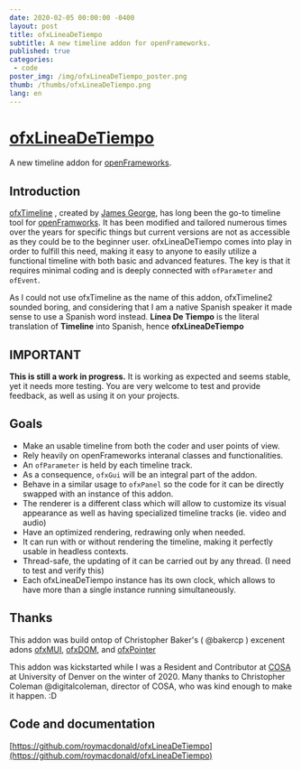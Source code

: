 ```yaml
---
date: 2020-02-05 00:00:00 -0400
layout: post
title: ofxLineaDeTiempo
subtitle: A new timeline addon for openFrameworks.
published: true
categories:
 - code
poster_img: /img/ofxLineaDeTiempo_poster.png
thumb: /thumbs/ofxLineaDeTiempo.png
lang: en
---
```


# [ofxLineaDeTiempo](https://github.com/roymacdonald/ofxLineaDeTiempo)

A new timeline addon for [openFrameworks](https://openframeworks.cc/).

## Introduction


[ofxTimeline](https://github.com/YCAMInterlab/ofxTimeline) , created by [James George](https://github.com/obviousjim/),  has long been the go-to timeline tool for [openFramworks](https://openframeworks.cc/). It has been modified and tailored numerous times over the years for specific things but current versions are not as accessible as they could be to the beginner user. ofxLineaDeTiempo comes into play in order to fulfill this need, making it easy to anyone to easily utilize a functional timeline with both basic and advanced features. The key is that it requires minimal coding and is deeply connected with `ofParameter` and `ofEvent`.

As I could not use ofxTimeline as the name of this addon, ofxTimeline2 sounded boring, and considering that I am a native Spanish speaker it made sense to use a Spanish word instead. **Línea De Tiempo** is the literal translation of **Timeline** into Spanish, hence **ofxLineaDeTiempo**

## IMPORTANT
**This is still a work in progress.** It is working as expected and seems stable, yet it needs more testing. You are very welcome to test and provide feedback, as well as using it on your projects.

## Goals

* Make an usable timeline from both the coder and user points of view.
* Rely heavily on openFrameworks interanal classes and functionalities.
* An `ofParameter` is held by each timeline track.
* As a consequence, `ofxGui` will be an integral part of the addon.
* Behave in a similar usage to `ofxPanel` so the code for it can be directly swapped with an instance of this addon.
* The renderer is a different class which will allow to customize its visual appearance as well as having specialized timeline tracks (ie. video and audio)
* Have an optimized rendering, redrawing only when needed. 
* It can run with or without rendering the timeline, making it perfectly usable in headless contexts.
* Thread-safe, the updating of it can be carried out by any thread. (I need to test and verify this)
* Each ofxLineaDeTiempo instance has its own clock, which allows to have more than a single instance running simultaneously. 

## Thanks
This addon was build ontop of Christopher Baker's ( @bakercp ) excenent adons [ofxMUI](https://github.com/bakercp/ofxMUI), [ofxDOM](https://github.com/bakercp/ofxDOM), and [ofxPointer](https://github.com/bakercp/ofxPointer)

This addon was kickstarted while I was a Resident and Contributor at [COSA](https://www.du.edu/ahss/opensourcearts/) at University of Denver on the winter of 2020. Many thanks to Christopher Coleman @digitalcoleman, director of COSA, who was kind enough to make it happen. :D


## Code and documentation
[https://github.com/roymacdonald/ofxLineaDeTiempo](https://github.com/roymacdonald/ofxLineaDeTiempo)




